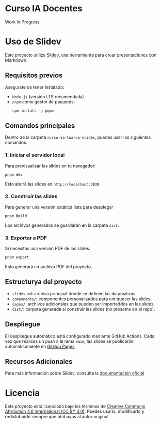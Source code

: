 # Curso IA Docentes
Work In Progress

# Uso de Slidev
Este proyecto utiliza [Slidev](https://sli.dev/), una herramienta para crear presentaciones con Markdown.

## Requisitos previos
Asegurate de tener instalado:
- `Node.js` (versión LTS recomendada)
- `pnpm` como gestor de paquetes:
  ```bash
  npm install -g pnpm
  ```

## Comandos principales
Dentro de la carpeta `curso-ia-luarca-slides`, puedes usar los siguientes comandos:

### 1. Iniciar el servidor local
Para previsualizar las slides en tu navegador:
```bash
pnpm dev
```

Esto abrirá las slides en `http://localhost:3030`

### 2. Construir las slides
Para generar una versión estática lista para desplegar
```bash
pnpm build
```

Los archivos generados se guardarán en la carpeta `dist`.

### 3. Exportar a PDF
Si necesitas una versión PDF de las slides:
```bash
pnpm export
```

Esto generará un archivo PDF del proyecto.

## Estructurya del proyecto
- `slides.md`: archivo principal donde se definen las diapositivas.
- `components/`: componentes personalizados para enriquecer las slides.
- `pages/`: archivos adicionales que pueden ser importaddos en las slides.
- `dist/`: carpeta generada al construir las slides (no presente en el repo).

## Despliegue
El despliegue automático está configurado mediante GitHub Actions. Cada vez que realices un *push* a la rama `main`, las slides se publicarán automáticamente en [GitHub Pages](https://jllorian.github.io/curso-ia-docentes/)

## Recursos Adicionales
Para más información sobre Slidev, consulta la [documentación oficial](https://sli.dev/guide/)

# Licencia
Este proyecto está licenciado bajo los términos de [Creative Commons Attribution 4.0 International (CC BY 4.0)](https://creativecommons.org/licenses/by/4.0/). Puedes usarlo, modificarlo y redistribuirlo siempre que atribuyas al autor original.